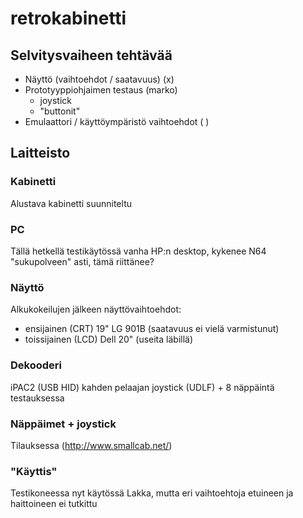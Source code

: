 # retrokabinetti

## Selvitysvaiheen tehtävää

* Näyttö (vaihtoehdot / saatavuus) (x)
* Prototyyppiohjaimen testaus (marko)
  * joystick
  * "buttonit"
* Emulaattori / käyttöympäristö vaihtoehdot ( )

## Laitteisto

### Kabinetti

Alustava kabinetti suunniteltu

### PC

Tällä hetkellä testikäytössä vanha HP:n desktop, kykenee N64 "sukupolveen" asti, tämä riittänee?

### Näyttö

Alkukokeilujen jälkeen näyttövaihtoehdot:
- ensijainen (CRT) 19" LG 901B (saatavuus ei vielä varmistunut)
- toissijainen (LCD) Dell 20" (useita läbillä)

### Dekooderi

iPAC2 (USB HID) kahden pelaajan joystick (UDLF) + 8 näppäintä testauksessa

### Näppäimet + joystick

Tilauksessa (http://www.smallcab.net/)

### "Käyttis"

Testikoneessa nyt käytössä Lakka, mutta eri vaihtoehtoja etuineen ja haittoineen ei tutkittu
